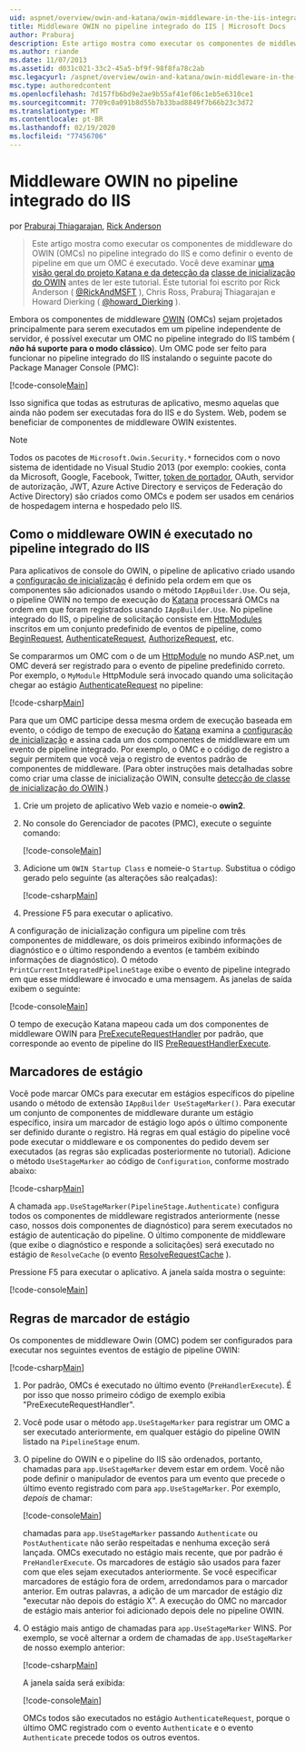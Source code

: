 ```yaml
---
uid: aspnet/overview/owin-and-katana/owin-middleware-in-the-iis-integrated-pipeline
title: Middleware OWIN no pipeline integrado do IIS | Microsoft Docs
author: Praburaj
description: Este artigo mostra como executar os componentes de middleware do OWIN (OMCs) no pipeline integrado do IIS e como definir o evento de pipeline em que um OMC é executado. Você deve...
ms.author: riande
ms.date: 11/07/2013
ms.assetid: d031c021-33c2-45a5-bf9f-98f8fa78c2ab
msc.legacyurl: /aspnet/overview/owin-and-katana/owin-middleware-in-the-iis-integrated-pipeline
msc.type: authoredcontent
ms.openlocfilehash: 7d157fb6bd9e2ae9b55af41ef06c1eb5e6310ce1
ms.sourcegitcommit: 7709c0a091b8d55b7b33bad8849f7b66b23c3d72
ms.translationtype: MT
ms.contentlocale: pt-BR
ms.lasthandoff: 02/19/2020
ms.locfileid: "77456706"
---
```

# <a name="owin-middleware-in-the-iis-integrated-pipeline"></a>Middleware OWIN no pipeline integrado do IIS

por [Praburaj Thiagarajan](https://github.com/Praburaj), [Rick Anderson](https://twitter.com/RickAndMSFT)

> Este artigo mostra como executar os componentes de middleware do OWIN (OMCs) no pipeline integrado do IIS e como definir o evento de pipeline em que um OMC é executado. Você deve examinar [uma visão geral do projeto Katana e da detecção da](an-overview-of-project-katana.md) [classe de inicialização do OWIN](owin-startup-class-detection.md) antes de ler este tutorial. Este tutorial foi escrito por Rick Anderson ( [@RickAndMSFT](https://twitter.com/#!/RickAndMSFT) ), Chris Ross, Praburaj Thiagarajan e Howard Dierking ( [@howard\_Dierking](https://twitter.com/howard_dierking) ).

Embora os componentes de middleware [OWIN](an-overview-of-project-katana.md) (OMCs) sejam projetados principalmente para serem executados em um pipeline independente de servidor, é possível executar um OMC no pipeline integrado do IIS também ( ***não* há suporte para o modo clássico**). Um OMC pode ser feito para funcionar no pipeline integrado do IIS instalando o seguinte pacote do Package Manager Console (PMC):

[!code-console[Main](owin-middleware-in-the-iis-integrated-pipeline/samples/sample1.cmd)]

Isso significa que todas as estruturas de aplicativo, mesmo aquelas que ainda não podem ser executadas fora do IIS e do System. Web, podem se beneficiar de componentes de middleware OWIN existentes. 

> [!NOTE]
> Todos os pacotes de `Microsoft.Owin.Security.*` fornecidos com o novo sistema de identidade no Visual Studio 2013 (por exemplo: cookies, conta da Microsoft, Google, Facebook, Twitter, [token de portador](http://self-issued.info/docs/draft-ietf-oauth-v2-bearer.html), OAuth, servidor de autorização, JWT, Azure Active Directory e serviços de Federação do Active Directory) são criados como OMCs e podem ser usados em cenários de hospedagem interna e hospedado pelo IIS.

## <a name="how-owin-middleware-executes-in-the-iis-integrated-pipeline"></a>Como o middleware OWIN é executado no pipeline integrado do IIS

Para aplicativos de console do OWIN, o pipeline de aplicativo criado usando a [configuração de inicialização](owin-startup-class-detection.md) é definido pela ordem em que os componentes são adicionados usando o método `IAppBuilder.Use`. Ou seja, o pipeline OWIN no tempo de execução do [Katana](an-overview-of-project-katana.md) processará OMCs na ordem em que foram registrados usando `IAppBuilder.Use`. No pipeline integrado do IIS, o pipeline de solicitação consiste em [HttpModules](https://msdn.microsoft.com/library/ms178468(v=vs.85).aspx) inscritos em um conjunto predefinido de eventos de pipeline, como [BeginRequest](https://msdn.microsoft.com/library/system.web.httpapplication.beginrequest.aspx), [AuthenticateRequest](https://msdn.microsoft.com/library/system.web.httpapplication.authenticaterequest.aspx), [AuthorizeRequest](https://msdn.microsoft.com/library/system.web.httpapplication.authorizerequest.aspx), etc.

Se compararmos um OMC com o de um [HttpModule](https://msdn.microsoft.com/library/zec9k340(v=vs.85).aspx) no mundo ASP.net, um OMC deverá ser registrado para o evento de pipeline predefinido correto. Por exemplo, o `MyModule` HttpModule será invocado quando uma solicitação chegar ao estágio [AuthenticateRequest](https://msdn.microsoft.com/library/system.web.httpapplication.authenticaterequest.aspx) no pipeline:

[!code-csharp[Main](owin-middleware-in-the-iis-integrated-pipeline/samples/sample2.cs?highlight=10)]

Para que um OMC participe dessa mesma ordem de execução baseada em evento, o código de tempo de execução do [Katana](an-overview-of-project-katana.md) examina a [configuração de inicialização](owin-startup-class-detection.md) e assina cada um dos componentes de middleware em um evento de pipeline integrado. Por exemplo, o OMC e o código de registro a seguir permitem que você veja o registro de eventos padrão de componentes de middleware. (Para obter instruções mais detalhadas sobre como criar uma classe de inicialização OWIN, consulte [detecção de classe de inicialização do OWIN](owin-startup-class-detection.md).)

1. Crie um projeto de aplicativo Web vazio e nomeie-o **owin2**.
2. No console do Gerenciador de pacotes (PMC), execute o seguinte comando: 

    [!code-console[Main](owin-middleware-in-the-iis-integrated-pipeline/samples/sample3.cmd)]
3. Adicione um `OWIN Startup Class` e nomeie-o `Startup`. Substitua o código gerado pelo seguinte (as alterações são realçadas):  

    [!code-csharp[Main](owin-middleware-in-the-iis-integrated-pipeline/samples/sample4.cs?highlight=5-7,15-36)]
4. Pressione F5 para executar o aplicativo.

A configuração de inicialização configura um pipeline com três componentes de middleware, os dois primeiros exibindo informações de diagnóstico e o último respondendo a eventos (e também exibindo informações de diagnóstico). O método `PrintCurrentIntegratedPipelineStage` exibe o evento de pipeline integrado em que esse middleware é invocado e uma mensagem. As janelas de saída exibem o seguinte:

[!code-console[Main](owin-middleware-in-the-iis-integrated-pipeline/samples/sample5.cmd)]

O tempo de execução Katana mapeou cada um dos componentes de middleware OWIN para [PreExecuteRequestHandler](https://msdn.microsoft.com/library/system.web.httpapplication.prerequesthandlerexecute.aspx) por padrão, que corresponde ao evento de pipeline do IIS [PreRequestHandlerExecute](https://msdn.microsoft.com/library/system.web.httpapplication.prerequesthandlerexecute.aspx).

## <a name="stage-markers"></a>Marcadores de estágio

Você pode marcar OMCs para executar em estágios específicos do pipeline usando o método de extensão `IAppBuilder UseStageMarker()`. Para executar um conjunto de componentes de middleware durante um estágio específico, insira um marcador de estágio logo após o último componente ser definido durante o registro. Há regras em qual estágio do pipeline você pode executar o middleware e os componentes do pedido devem ser executados (as regras são explicadas posteriormente no tutorial). Adicione o método `UseStageMarker` ao código de `Configuration`, conforme mostrado abaixo:

[!code-csharp[Main](owin-middleware-in-the-iis-integrated-pipeline/samples/sample6.cs?highlight=13,19)]

A chamada `app.UseStageMarker(PipelineStage.Authenticate)` configura todos os componentes de middleware registrados anteriormente (nesse caso, nossos dois componentes de diagnóstico) para serem executados no estágio de autenticação do pipeline. O último componente de middleware (que exibe o diagnóstico e responde a solicitações) será executado no estágio de `ResolveCache` (o evento [ResolveRequestCache](https://msdn.microsoft.com/library/system.web.httpapplication.resolverequestcache.aspx) ).

Pressione F5 para executar o aplicativo. A janela saída mostra o seguinte:

[!code-console[Main](owin-middleware-in-the-iis-integrated-pipeline/samples/sample7.cmd)]

## <a name="stage-marker-rules"></a>Regras de marcador de estágio

Os componentes de middleware Owin (OMC) podem ser configurados para executar nos seguintes eventos de estágio de pipeline OWIN:

[!code-csharp[Main](owin-middleware-in-the-iis-integrated-pipeline/samples/sample8.cs)]

1. Por padrão, OMCs é executado no último evento (`PreHandlerExecute`). É por isso que nosso primeiro código de exemplo exibia "PreExecuteRequestHandler".
2. Você pode usar o método `app.UseStageMarker` para registrar um OMC a ser executado anteriormente, em qualquer estágio do pipeline OWIN listado na `PipelineStage` enum.
3. O pipeline do OWIN e o pipeline do IIS são ordenados, portanto, chamadas para `app.UseStageMarker` devem estar em ordem. Você não pode definir o manipulador de eventos para um evento que precede o último evento registrado com para `app.UseStageMarker`. Por exemplo, *depois* de chamar:

    [!code-console[Main](owin-middleware-in-the-iis-integrated-pipeline/samples/sample9.cmd)]

   chamadas para `app.UseStageMarker` passando `Authenticate` ou `PostAuthenticate` não serão respeitadas e nenhuma exceção será lançada. OMCs executado no estágio mais recente, que por padrão é `PreHandlerExecute`. Os marcadores de estágio são usados para fazer com que eles sejam executados anteriormente. Se você especificar marcadores de estágio fora de ordem, arredondamos para o marcador anterior. Em outras palavras, a adição de um marcador de estágio diz "executar não depois do estágio X". A execução do OMC no marcador de estágio mais anterior foi adicionado depois dele no pipeline OWIN.
4. O estágio mais antigo de chamadas para `app.UseStageMarker` WINS. Por exemplo, se você alternar a ordem de chamadas de `app.UseStageMarker` de nosso exemplo anterior:

    [!code-csharp[Main](owin-middleware-in-the-iis-integrated-pipeline/samples/sample10.cs?highlight=13,19)]

   A janela saída será exibida: 

    [!code-console[Main](owin-middleware-in-the-iis-integrated-pipeline/samples/sample11.cmd)]

   OMCs todos são executados no estágio `AuthenticateRequest`, porque o último OMC registrado com o evento `Authenticate` e o evento `Authenticate` precede todos os outros eventos.
